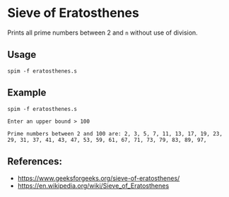 # Sieve of Eratosthenes

Prints all prime numbers between 2 and `n` without use of division.

## Usage

`spim -f eratosthenes.s`

## Example

```
spim -f eratosthenes.s

Enter an upper bound > 100

Prime numbers between 2 and 100 are: 2, 3, 5, 7, 11, 13, 17, 19, 23, 29, 31, 37, 41, 43, 47, 53, 59, 61, 67, 71, 73, 79, 83, 89, 97,
```

## References:

- https://www.geeksforgeeks.org/sieve-of-eratosthenes/
- https://en.wikipedia.org/wiki/Sieve_of_Eratosthenes
